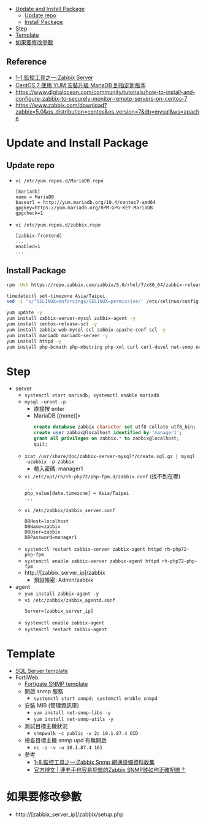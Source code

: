 - [Update and Install Package](#update-and-install-package)
  - [Update repo](#update-repo)
  - [Install Package](#install-package)
- [Step](#step)
- [Template](#template)
- [如果要修改參數](#如果要修改參數)

## Reference
- [1-1.監控工具之一:Zabbix Server](https://ithelp.ithome.com.tw/articles/10190611)
- [CentOS 7 使用 YUM 安裝升級 MariaDB 到指定新版本](https://www.footmark.info/linux/centos/centos7-yum-update-mariadb/)
- https://www.digitalocean.com/community/tutorials/how-to-install-and-configure-zabbix-to-securely-monitor-remote-servers-on-centos-7
- https://www.zabbix.com/download?zabbix=5.0&os_distribution=centos&os_version=7&db=mysql&ws=apache

# Update and Install Package
## Update repo
- `vi /etc/yum.repos.d/MariaDB.repo`
    ```
    [mariadb]
    name = MariaDB
    baseurl = http://yum.mariadb.org/10.4/centos7-amd64
    gpgkey=https://yum.mariadb.org/RPM-GPG-KEY-MariaDB
    gpgcheck=1
    ```
- `vi /etc/yum.repos.d/zabbix.repo`
    ```
    [zabbix-frontend]
    ...
    enabled=1
    ...
    ```

## Install Package
```bash
rpm -Uvh https://repo.zabbix.com/zabbix/5.0/rhel/7/x86_64/zabbix-release-5.0-1.el7.noarch.rpm

timedatectl set-timezone Asia/Taipei
sed -i 's/^SELINUX=enforcing$/SELINUX=permissive/' /etc/selinux/config

yum update -y
yum install zabbix-server-mysql zabbix-agent -y
yum install centos-release-scl -y
yum install zabbix-web-mysql-scl zabbix-apache-conf-scl -y
yum install mariadb mariadb-server -y
yum install httpd -y
yum install php-bcmath php-mbstring php-xml curl curl-devel net-snmp net-snmp-devel net-snmp-utils perl-DBI -y
```

# Step
- server
    - `systemctl start mariadb; systemctl enable mariadb`
    - `mysql -uroot -p`
        - 直接按 enter
        - MariaDB [(none)]>
            ```sql
            create database zabbix character set utf8 collate utf8_bin;
            create user zabbix@localhost identified by 'manager1';
            grant all privileges on zabbix.* to zabbix@localhost;
            quit;
            ```
    - `zcat /usr/share/doc/zabbix-server-mysql*/create.sql.gz | mysql -uzabbix -p zabbix`
        - 輸入密碼: manager1
    - `vi /etc/opt/rh/rh-php72/php-fpm.d/zabbix.conf` (找不到在哪)
        ```
        ...
        php_value[date.timezone] = Asia/Taipei
        ...
        ```
    - `vi /etc/zabbix/zabbix_server.conf`
        ```
        DBHost=localhost
        DBName=zabbix
        DBUser=zabbix
        DBPassword=manager1
        ```
    - `systemctl restart zabbix-server zabbix-agent httpd rh-php72-php-fpm`
    - `systemctl enable zabbix-server zabbix-agent httpd rh-php72-php-fpm`
    - http://[zabbix_server_ip]/zabbix
        - 預設帳密: Admin/zabbix
- agent
    - `yum install zabbix-agent -y`
    - `vi /etc/zabbix/zabbix_agentd.conf`
        ```
        Server=[zabbix_server_ip]
        ```
    - `systemctl enable zabbix-agent`
    - `systemctl restart zabbix-agent`

# Template
- [SQL Server template](https://share.zabbix.com/databases/microsoft-sql-server/template-for-microsoft-sql-server)
- FortiWeb
    - [Fortigate SNMP template](https://share.zabbix.com/network_devices/fortigate/fortigate-snmp-template)
    - 開啟 snmp 服務
        - `systemctl start snmpd; systemctl enable snmpd`
    - 安裝 MIB (管理資訊庫)
        - `yum install net-snmp-libs -y`
        - `yum install net-snmp-utils -y`
    - 測試目標主機狀況
        - `snmpwalk -c public -v 2c 10.1.87.4 OID`
    - 檢查目標主機 snmp upd 有無開啟
        - `nc -z -v -u 10.1.87.4 161`
    - 參考
        - [1-8.監控工具之一:Zabbix Snmp 網通設備資料收集](https://ithelp.ithome.com.tw/articles/10191378)
        - [官方博文 | 連老手也容易犯錯的Zabbix SNMP該如何正確配置？](https://read01.com/zh-tw/Dn6NDmM.html#.Yg0Vme5BxGM)

# 如果要修改參數
- http://[zabbix_server_ip]/zabbix/setup.php
